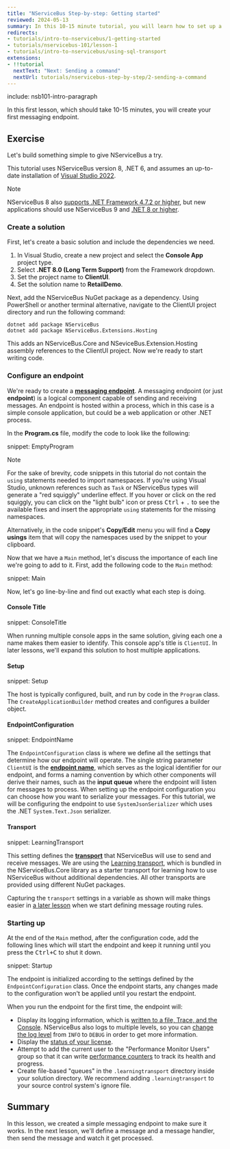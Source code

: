 ```yaml
---
title: "NServiceBus Step-by-step: Getting started"
reviewed: 2024-05-13
summary: In this 10-15 minute tutorial, you will learn how to set up a development machine for NServiceBus and create your very first messaging endpoint.
redirects:
- tutorials/intro-to-nservicebus/1-getting-started
- tutorials/nservicebus-101/lesson-1
- tutorials/intro-to-nservicebus/using-sql-transport
extensions:
- !!tutorial
  nextText: "Next: Sending a command"
  nextUrl: tutorials/nservicebus-step-by-step/2-sending-a-command
---
```


include: nsb101-intro-paragraph

In this first lesson, which should take 10-15 minutes, you will create your first messaging endpoint.

## Exercise

Let's build something simple to give NServiceBus a try.

This tutorial uses NServiceBus version 8, .NET 6, and assumes an up-to-date installation of [Visual Studio 2022](https://www.visualstudio.com/downloads/).

> [!NOTE]
> NServiceBus 8 also [supports .NET Framework 4.7.2 or higher](/nservicebus/operations/dotnet-framework-version-requirements.md), but new applications should use NServiceBus 9 and [.NET 8 or higher](https://devblogs.microsoft.com/dotnet/net-core-is-the-future-of-net/).

### Create a solution

First, let's create a basic solution and include the dependencies we need.

 1. In Visual Studio, create a new project and select the **Console App** project type.
 2. Select **.NET 8.0 (Long Term Support)** from the Framework dropdown.
 3. Set the project name to **ClientUI**.
 4. Set the solution name to **RetailDemo**.

Next, add the NServiceBus NuGet package as a dependency. Using PowerShell or another terminal alternative, navigate to the ClientUI project directory and run the following command:

```
dotnet add package NServiceBus
dotnet add package NServiceBus.Extensions.Hosting
```

This adds an NServiceBus.Core and NSeviceBus.Extension.Hosting assembly references to the ClientUI project. Now we're ready to start writing code.

### Configure an endpoint

We're ready to create a [**messaging endpoint**](/nservicebus/endpoints/). A messaging endpoint (or just **endpoint**) is a logical component capable of sending and receiving messages. An endpoint is hosted within a process, which in this case is a simple console application, but could be a web application or other .NET process.

In the **Program.cs** file, modify the code to look like the following:

snippet: EmptyProgram

> [!NOTE]
> For the sake of brevity, code snippets in this tutorial do not contain the `using` statements needed to import namespaces. 
> If you're using Visual Studio, unknown references such as `Task` or NServiceBus types will generate a "red squiggly" underline effect. 
> If you hover or click on the red squiggly, you can click on the "light bulb" icon or press <span style="white-space: nowrap"><kbd>Ctrl</kbd> + <kbd>.</kbd></span> to see the available fixes and insert the appropriate `using` statements for the missing namespaces.
>
> Alternatively, in the code snippet's **Copy/Edit** menu you will find a **Copy usings** item that will copy the namespaces used by the snippet to your clipboard.

Now that we have a `Main` method, let's discuss the importance of each line we're going to add to it. First, add the following code to the `Main` method:

snippet: Main

Now, let's go line-by-line and find out exactly what each step is doing.

#### Console Title

snippet: ConsoleTitle

When running multiple console apps in the same solution, giving each one a name makes them easier to identify. This console app's title is `ClientUI`. In later lessons, we'll expand this solution to host multiple applications.

#### Setup

snippet: Setup

The host is typically configured, built, and run by code in the `Program` class. The `CreateApplicationBuilder` method creates and configures a builder object.

#### EndpointConfiguration

snippet: EndpointName

The `EndpointConfiguration` class is where we define all the settings that determine how our endpoint will operate. The single string parameter `ClientUI` is the [**endpoint name**](/nservicebus/endpoints/specify-endpoint-name.md), which serves as the logical identifier for our endpoint, and forms a naming convention by which other components will derive their names, such as the **input queue** where the endpoint will listen for messages to process.
When setting up the endpoint configuration you can choose how you want to serialize your messages. For this tutorial, we will be configuring the endpoint to use `SystemJsonSerializer` which uses the .NET `System.Text.Json` serializer.

#### Transport

snippet: LearningTransport

This setting defines the [**transport**](/transports/) that NServiceBus will use to send and receive messages. We are using the [Learning transport](/transports/learning/), which is bundled in the NServiceBus.Core library as a starter transport for learning how to use NServiceBus without additional dependencies. All other transports are provided using different NuGet packages.

Capturing the `transport` settings in a variable as shown will make things easier in [a later lesson](../3-multiple-endpoints/) when we start defining message routing rules.

### Starting up

At the end of the `Main` method, after the configuration code, add the following lines which will start the endpoint and keep it running until you press the <kbd>Ctrl+C</kbd> to shut it down.

snippet: Startup

The endpoint is initialized according to the settings defined by the `EndpointConfiguration` class. Once the endpoint starts, any changes made to the configuration won't be applied until you restart the endpoint.

When you run the endpoint for the first time, the endpoint will:

 * Display its logging information, which is [written to a file, Trace, and the Console](/nservicebus/logging/#default-logging). NServiceBus also logs to multiple levels, so you can [change the log level](/nservicebus/logging/#default-logging-changing-the-defaults-changing-the-logging-level) from `INFO` to `DEBUG` in order to get more information.
 * Display the [status of your license](/nservicebus/licensing/).
 * Attempt to add the current user to the "Performance Monitor Users" group so that it can write [performance counters](/monitoring/metrics/performance-counters.md) to track its health and progress.
 * Create file-based "queues" in the `.learningtransport` directory inside your solution directory. We recommend adding `.learningtransport` to your source control system's ignore file.

## Summary

In this lesson, we created a simple messaging endpoint to make sure it works. In the next lesson, we'll define a message and a message handler, then send the message and watch it get processed.
